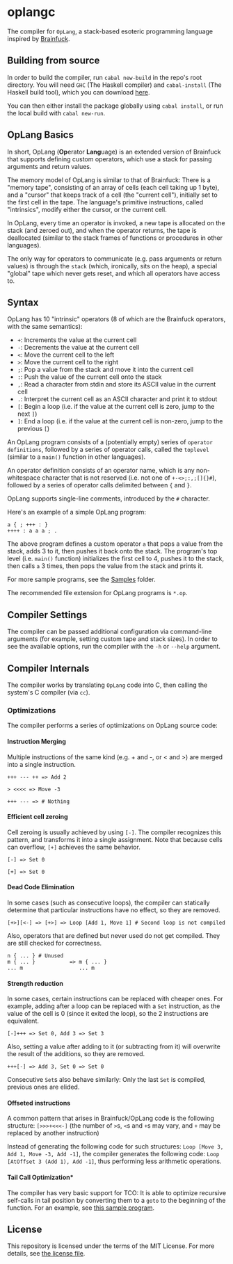 # oplangc

The compiler for `OpLang`, a stack-based esoteric programming language inspired by [Brainfuck](https://en.wikipedia.org/wiki/Brainfuck).

## Building from source

In order to build the compiler, run `cabal new-build` in the repo's root directory. You will need `GHC` (The Haskell compiler) and `cabal-install` (The Haskell build tool), which you can download [here](https://www.haskell.org/platform/).

You can then either install the package globally using `cabal install`, or run the local build with `cabal new-run`.

## OpLang Basics

In short, OpLang (**Op**erator **Lang**uage) is an extended version of Brainfuck that supports defining custom operators, which use a stack for passing arguments and return values.

The memory model of OpLang is similar to that of Brainfuck: There is a "memory tape", consisting of an array of cells (each cell taking up 1 byte), and a "cursor" that keeps track of a cell (the "current cell"), initially set to the first cell in the tape.
The language's primitive instructions, called "intrinsics", modify either the cursor, or the current cell.

In OpLang, every time an operator is invoked, a new tape is allocated on the stack (and zeroed out), and when the operator returns, the tape is deallocated (similar to  the stack frames of functions or procedures in other languages).

The only way for operators to communicate (e.g. pass arguments or return values) is through the `stack` (which, ironically, sits on the heap), a special "global" tape which never gets reset, and which all operators have access to.

## Syntax

OpLang has 10 "intrinsic" operators (8 of which are the Brainfuck operators, with the same semantics):

* `+`: Increments the value at the current cell
* `-`: Decrements the value at the current cell
* `<`: Move the current cell to the left
* `>`: Move the current cell to the right
* `;`: Pop a value from the stack and move it into the current cell
* `:`: Push the value of the current cell onto the stack
* `,`: Read a character from stdin and store its ASCII value in the current cell
* `.`: Interpret the current cell as an ASCII character and print it to stdout
* `[`: Begin a loop (i.e. if the value at the current cell is zero, jump to the next `]`)
* `]`: End a loop (i.e. if the value at the current cell is non-zero, jump to the previous `[`)

An OpLang program consists of a (potentially empty) series of `operator definitions`, followed by a series of operator calls, called the `toplevel` (similar to a `main()` function in other languages).

An operator definition consists of an operator name, which is any non-whitespace character that is not reserved (i.e. not one of `+-<>;:,;[]{}#`), followed by a series of operator calls delimited between `{` and `}`.

OpLang supports single-line comments, introduced by the `#` character.

Here's an example of a simple OpLang program:

```op
a { ; +++ : }
++++ : a a a ; .
```

The above program defines a custom operator `a` that pops a value from the stack, adds 3 to it, then pushes it back onto the stack.
The program's top level (i.e. `main()` function) initializes the first cell to 4, pushes it to the stack, then calls `a` 3 times, then pops the value from the stack and prints it.

For more sample programs, see the [Samples](Samples/) folder.

The recommended file extension for OpLang programs is `*.op`.

## Compiler Settings

The compiler can be passed additional configuration via command-line arguments (for example, setting custom tape and stack sizes). In order to see the available options, run the compiler with the `-h` or `--help` argument.

## Compiler Internals

The compiler works by translating `OpLang` code into C, then calling the system's C compiler (via `cc`).

### Optimizations

The compiler performs a series of optimizations on OpLang source code:

#### Instruction Merging

Multiple instructions of the same kind (e.g. + and -, or < and >) are merged into a single instruction.

```op
+++ --- ++ => Add 2

> <<<< => Move -3

+++ --- => # Nothing
```

#### Efficient cell zeroing

Cell zeroing is usually achieved by using `[-]`.
The compiler recognizes this pattern, and transforms it into a single assignment.
Note that because cells can overflow, `[+]` achieves the same behavior.

```op
[-] => Set 0

[+] => Set 0
```

#### Dead Code Elimination

In some cases (such as consecutive loops), the compiler can statically determine that particular instructions have no effect, so they are removed.

```op
[+>][<-] => [+>] => Loop [Add 1, Move 1] # Second loop is not compiled
```

Also, operators that are defined but never used do not get compiled.
They are still checked for correctness.

```op
n { ... } # Unused
m { ... }           => m { ... }
... m                  ... m
```

#### Strength reduction

In some cases, certain instructions can be replaced with cheaper ones.
For example, adding after a loop can be replaced with a `Set` instruction, as the value of the cell is 0 (since it exited the loop), so the 2 instructions are equivalent.

```op
[-]+++ => Set 0, Add 3 => Set 3
```

Also, setting a value after adding to it (or subtracting from it) will overwrite the result of the additions, so they are removed.

```op
+++[-] => Add 3, Set 0 => Set 0
```

Consecutive `Set`s also behave similarly: Only the last `Set` is compiled, previous ones are elided.

#### Offseted instructions

A common pattern that arises in Brainfuck/OpLang code is the following structure: `[>>>+<<<-]` (the number of `>`s, `<`s and `+`s may vary, and `+` may be replaced by another instruction)

Instead of generating the following code for such structures: `Loop [Move 3, Add 1, Move -3, Add -1]`, the compiler generates the following code: `Loop [AtOffset 3 (Add 1), Add -1]`, thus performing less arithmetic operations.

#### Tail Call Optimization*

The compiler has very basic support for TCO: It is able to optimize recursive self-calls in tail position by converting them to a `goto` to the beginning of the function.
For an example, see [this sample program](Samples/SO.op).

## License

This repository is licensed under the terms of the MIT License.
For more details, see [the license file](LICENSE.txt).
